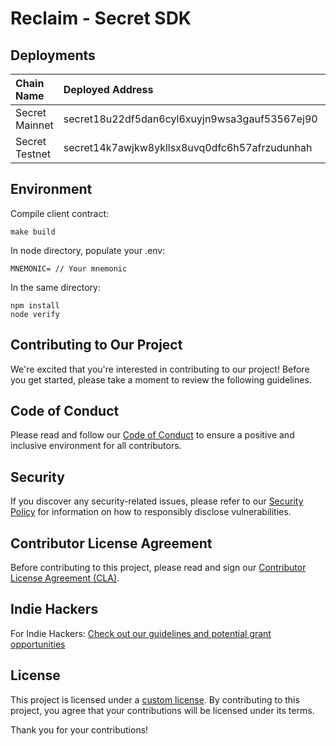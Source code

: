 # Reclaim - Secret SDK

## Deployments

| Chain Name | Deployed Address | Explorer Link |
|:-----------|:-----------------|:--------------|
| Secret Mainnet | secret18u22df5dan6cyl6xuyjn9wsa3gauf53567ej90 | https://ping.pub/secret/account/secret18u22df5dan6cyl6xuyjn9wsa3gauf53567ej90|
| Secret Testnet | secret14k7awjkw8ykllsx8uvq0dfc6h57afrzudunhah | https://testnet.ping.pub/secret/account/secret14k7awjkw8ykllsx8uvq0dfc6h57afrzudunhah|

## Environment

Compile client contract:

```
make build
```

In node directory, populate your .env:

```
MNEMONIC= // Your mnemonic
```

In the same directory:

```
npm install
node verify
```

## Contributing to Our Project

We're excited that you're interested in contributing to our project! Before you get started, please take a moment to review the following guidelines.

## Code of Conduct

Please read and follow our [Code of Conduct](https://github.com/reclaimprotocol/.github/blob/main/Code-of-Conduct.md) to ensure a positive and inclusive environment for all contributors.

## Security

If you discover any security-related issues, please refer to our [Security Policy](https://github.com/reclaimprotocol/.github/blob/main/SECURITY.md) for information on how to responsibly disclose vulnerabilities.

## Contributor License Agreement

Before contributing to this project, please read and sign our [Contributor License Agreement (CLA)](https://github.com/reclaimprotocol/.github/blob/main/CLA.md).

## Indie Hackers

For Indie Hackers: [Check out our guidelines and potential grant opportunities](https://github.com/reclaimprotocol/.github/blob/main/Indie-Hackers.md)

## License

This project is licensed under a [custom license](https://github.com/reclaimprotocol/.github/blob/main/LICENSE). By contributing to this project, you agree that your contributions will be licensed under its terms.

Thank you for your contributions!
